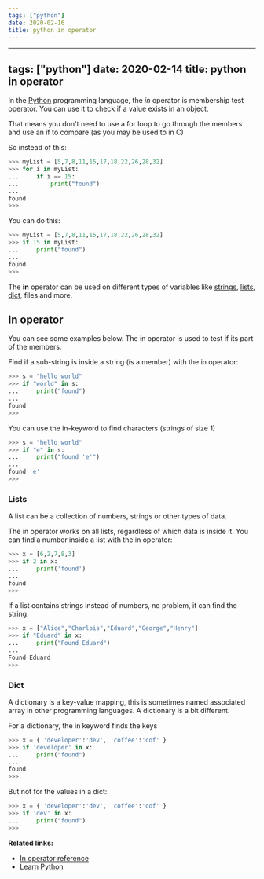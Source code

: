 ```yaml
---
tags: ["python"]
date: 2020-02-16
title: python in operator
---
```

---
tags: ["python"]
date: 2020-02-14
title: python in operator
---
In the <a href="https://python.org">Python</a> programming language, the *in* operator is membership test operator. You can use it to check if a value exists in an object. 

That means you don't need to use a for loop to go through the members and use an if to compare (as you may be used to in C)

So instead of this:

```python
>>> myList = [5,7,8,11,15,17,18,22,26,28,32]
>>> for i in myList:
...     if i == 15:
...         print("found")
... 
found
>>>
```

You can do this:

```python
>>> myList = [5,7,8,11,15,17,18,22,26,28,32]
>>> if 15 in myList:
...     print("found")
... 
found
>>> 
```

The **in** operator can be used on different types of variables like <a href="https://pythonbasics.org/strings/">strings</a>, <a href="https://pythonbasics.org/list/">lists</a>, <a href="https://pythonbasics.org/dictionary/">dict</a>, files and more.

## In operator

You can see some examples below. The in operator is used to test if its part of the members.

Find if a sub-string is inside a string (is a member) with the in operator:

```python
>>> s = "hello world"
>>> if "world" in s:
...     print("found")
... 
found
>>>
```

You can use the in-keyword to find characters (strings of size 1)

```python
>>> s = "hello world"
>>> if "e" in s:
...     print("found 'e'")
... 
found 'e'
>>> 
```

### Lists

A list can be a collection of numbers, strings or other types of data. 

The in operator works on all lists, regardless of which data is inside it. You can find a number inside a list with the in operator:

```python
>>> x = [6,2,7,8,3]
>>> if 2 in x:
...     print('found')
... 
found
>>>
```

If a list contains strings instead of numbers, no problem, it can find the string.

```python
>>> x = ["Alice","Charlois","Eduard","George","Henry"]
>>> if "Eduard" in x:
...     print("Found Eduard")
... 
Found Eduard
>>>
```

### Dict

A dictionary is a key-value mapping, this is sometimes named associated array in other programming languages. A dictionary is a bit different.

For a dictionary, the in keyword finds the keys

```python
>>> x = { 'developer':'dev', 'coffee':'cof' }
>>> if 'developer' in x:
...     print("found")
... 
found
>>>
```

But not for the values in a dict:

```python
>>> x = { 'developer':'dev', 'coffee':'cof' }
>>> if 'dev' in x:
...     print("found")
>>>
```

**Related links:**
* <a href="https://python-reference.readthedocs.io/en/latest/docs/operators/in.html">In operator reference</a>
* <a href="https://pythonbasics.org">Learn Python</a>
